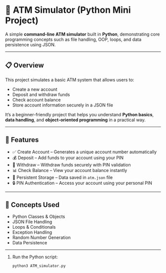 # 🏦 ATM Simulator (Python Mini Project)

A simple **command-line ATM simulator** built in **Python**, demonstrating core programming concepts such as file handling, OOP, loops, and data persistence using JSON.

---

## 📋 Overview
This project simulates a basic ATM system that allows users to:
- Create a new account  
- Deposit and withdraw funds  
- Check account balance  
- Store account information securely in a JSON file  

It’s a beginner-friendly project that helps you understand **Python basics**, **data handling**, and **object-oriented programming** in a practical way.

---

## 🚀 Features
- ✅ Create Account – Generates a unique account number automatically  
- 💰 Deposit – Add funds to your account using your PIN  
- 💸 Withdraw – Withdraw funds securely with PIN validation  
- 📊 Check Balance – View your account balance instantly  
- 💾 Persistent Storage – Data saved in `atm.json` file  
- 🔒 PIN Authentication – Access your account using your personal PIN  

---

## 🧠 Concepts Used
- Python Classes & Objects  
- JSON File Handling  
- Loops & Conditionals  
- Exception Handling  
- Random Number Generation  
- Data Persistence  

---

1. Run the Python script:
   ```bash
   python3 ATM_simulator.py
